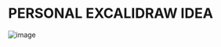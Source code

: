 # PERSONAL EXCALIDRAW IDEA

![image](https://github.com/user-attachments/assets/d5678a0b-6bf2-45d3-b8fa-9b9b0fbe5301)
